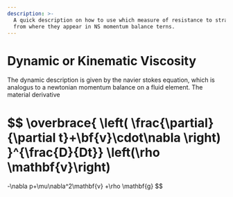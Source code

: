 ```yaml
---
description: >-
  A quick description on how to use which measure of resistance to strain rate
  from where they appear in NS momentum balance terns.
---
```


# Dynamic or Kinematic Viscosity

The dynamic description is given by the navier stokes equation, which is analogus to a newtonian momentum balance on a fluid element. The material derivative 

$$
\overbrace{
\left(
\frac{\partial}{\partial t}+\bf{v}\cdot\nabla
\right)
}^{\frac{D}{Dt}} 
\left(\rho \mathbf{v}\right)
=
-\nabla p+\mu\nabla^2\mathbf{v} +\rho \mathbf{g}
$$

